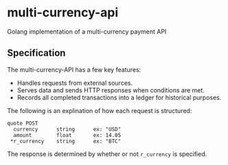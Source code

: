 multi-currency-api
==================

Golang implementation of a multi-currency payment API


Specification
-------------

The multi-currency-API has a few key features:

* Handles requests from external sources.
* Serves data and sends HTTP responses when conditions are met.
* Records all completed transactions into a ledger for historical purposes.

The following is an explination of how each request is structured:


    quote POST
      currency      string      ex: "USD"
      amount        float       ex: 14.05
     *r_currency    string      ex: "BTC"

The response is determined by whether or not `r_currency` is specified.
    
